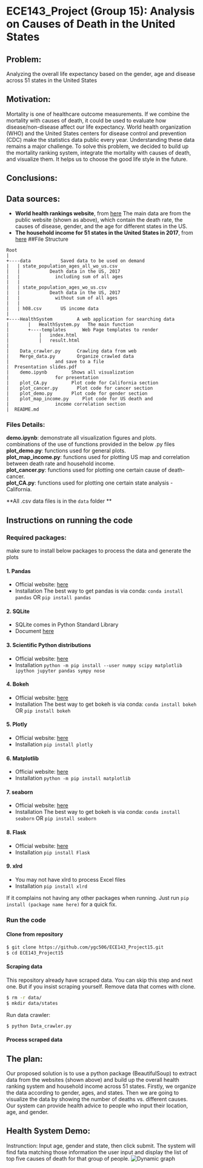 # ECE143_Project (Group 15): Analysis on Causes of Death in the United States 

## Problem:  
Analyzing the overall life expectancy based on the gender, age and disease across 51 states in the United States


## Motivation: 
Mortality is one of healthcare outcome measurements. If we combine the mortality with causes of death, it could be used to evaluate how disease/non-disease affect our life expectancy. 
World health organization (WHO) and the United States centers for disease control and prevention (CDC) make the statistics data public every year. Understanding these data remains a major challenge. To solve this problem, we decided to build up the mortality ranking system, integrate the mortality with causes of death, and visualize them. It helps us to choose the good life style in the future. 

## Conclusions:


## Data sources:  
* **World health rankings website**, from [here](https://www.worldlifeexpectancy.com/usa-cause-of-death-by-age-and-gender)
The main data are from the public website (shown as above), which contain the death rate, the causes of disease, gender, and the age for different states in the US. 
* **The household income for 51 states in the United States in 2017**, from [here](https://www2.census.gov/programs-surveys/cps/tables/time-series/historical-income-households/h08.xls)
##File Structure
```
Root
|
+----data           Saved data to be used on demand 
|   | state_population_ages_all_wo_us.csv
|   |           Death data in the US, 2017
|   |             including sum of all ages
|   |
|   | state_population_ages_wo_us.csv
|   |           Death data in the US, 2017
|   |             without sum of all ages
|   |
|   | h08.csv       US income data
|
+----HealthSystem         A web application for searching data
|       |   HealthSystem.py   The main function
|       +----templates      Web Page templates to render
|           |   index.html
|           |   result.html
|
|    Data_crawler.py      Crawling data from web
|    Merge_data.py        Organize crawled data 
|                 and save to a file
|  Presentation slides.pdf  
|    demo.ipynb         Shows all visualization 
|                 for presentation
|    plot_CA.py         Plot code for California section
|    plot_cancer.py       Plot code for cancer section
|    plot_demo.py       Plot code for gender section
|    plot_map_income.py     Plot code for US death and 
|                 income correlation section
|  README.md
```
### Files Details:
**demo.ipynb**: demonstrate all visualization figures and plots.  
                combinations of the use of functions provided in the below .py files
**plot_demo.py**: functions used for general plots.  
**plot_map_income.py**: functions used for plotting US map and correlation between death rate and household income.  
**plot_cancer.py**: functions used for plotting one certain cause of death-cancer.  
**plot_CA.py**: functions used for plotting one certain state analysis - California.  

**All .csv data files is in the `data` folder **
## Instructions on running the code
### Required packages: 
make sure to install below packages to process the data and generate the plots
#### 1. Pandas
* Official website: [here](https://pandas.pydata.org/)
* Installation
    The best way to get pandas is via conda:
    `conda install pandas`
    OR
    `pip install pandas`

#### 2. SQLite
* SQLite comes in Python Standard Library
* Document [here](https://docs.python.org/3.6/library/sqlite3.html)

#### 3. Scientific Python distributions
* Official website: [here](https://www.scipy.org/install.html)
* Installation 
`python -m pip install --user numpy scipy matplotlib ipython jupyter pandas sympy nose`

#### 4. Bokeh
* Official website: [here](https://bokeh.pydata.org/en/latest/)
* Installation
The best way to get bokeh is via conda:
`conda install bokeh`
OR
`pip install bokeh`

#### 5. Plotly
* Official website: [here](https://plot.ly/python/)
* Installation
`pip install plotly`

#### 6. Matplotlib
* Official website: [here](https://matplotlib.org/)
* Installation
  `python -m pip install matplotlib`

#### 7. seaborn
* Official website: [here](https://seaborn.pydata.org/)
* Installation
  The best way to get bokeh is via conda:
  `conda install seaborn`
  OR
  `pip install seaborn`

#### 8. Flask
* Official website: [here](http://flask.pocoo.org/)
* Installation
`pip install Flask`

#### 9. xlrd
* You may not have xlrd to process Excel files
* Installation
`pip install xlrd`

If it complains not having any other packages when running. Just run `pip install (package name here)` for a quick fix.

### Run the code
#### Clone from repository
``` bash
$ git clone https://github.com/ygc506/ECE143_Project15.git
$ cd ECE143_Project15
```
#### Scraping data
This repository already have scraped data. You can skip this step and next one.
But if you insist scraping yourself. Remove data that comes with clone.
``` bash
$ rm -r data/
$ mkdir data/states
```
Run data crawler:
``` bash
$ python Data_crawler.py
```
#### Process scraped data


## The plan: 
Our proposed solution is to use a python package (BeautifulSoup) to extract data from the websites (shown above) and build up the overall health ranking system  and household income across 51 states. Firstly, we organize the data according to gender, ages, and states.  Then we are going to visualize the data by showing the number of deaths vs. different causes.
Our system can provide health advice to people who input their location, age, and gender.



## Health System Demo:
Instrunction: Input age, gender and state, then click submit. The system will find fata matching those information the user input and display the list of top five causes of death for that group of people.
![Dynamic graph](https://github.com/pytorch/pytorch/blob/master/docs/source/_static/img/dynamic_graph.gif)
